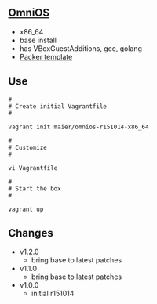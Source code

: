 ## [OmniOS](http://omnios.omniti.com)

* x86_64
* base install
* has VBoxGuestAdditions, gcc, golang
* [Packer template](https://github.com/maier/packer-templates/)

## Use

```
#
# Create initial Vagrantfile
#

vagrant init maier/omnios-r151014-x86_64

#
# Customize
#

vi Vagrantfile

#
# Start the box
#

vagrant up
```


## Changes

* v1.2.0
    * bring base to latest patches
* v1.1.0
    * bring base to latest patches
* v1.0.0
    * initial r151014
